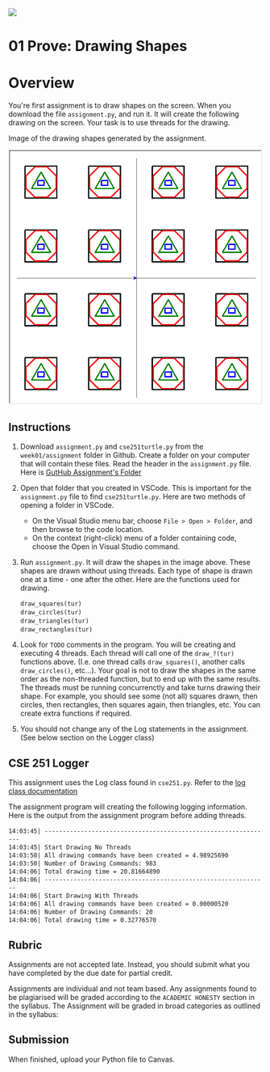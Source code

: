 ![](../../site/banner.png)

# 01 Prove: Drawing Shapes 

# Overview

You're first assignment is to draw shapes on the screen. When you download the file `assignment.py`, and run it.  It will create the following drawing on the screen.  Your task is to use threads for the drawing.

Image of the drawing shapes generated by the assignment.

![](image1.png)


## Instructions

1. Download `assignment.py` and `cse251turtle.py` from the `week01/assignment` folder in Github.  Create a folder on your computer that will contain these files. Read the header in the `assignment.py` file. Here is [GutHub Assignment's Folder](assignment)
2. Open that folder that you created in VSCode.  This is important for the `assignment.py` file to find `cse251turtle.py`.  Here are two methods of opening a folder in VSCode.
	- On the Visual Studio menu bar, choose `File > Open > Folder`, and then browse to the code location.
	- On the context (right-click) menu of a folder containing code, choose the Open in Visual Studio command.

3. Run `assignment.py`.  It will draw the shapes in the image above.  These shapes are drawn without using threads.  Each type of shape is drawn one at a time - one after the other.  Here are the functions used for drawing.

	```python
	draw_squares(tur)
	draw_circles(tur)
	draw_triangles(tur)
	draw_rectangles(tur)
	```

4. Look for `TODO` comments in the program.  You will be creating and executing 4 threads.  Each thread will call one of the `draw_?(tur)` functions above.  (I.e. one thread calls `draw_squares()`, another calls `draw_circles()`, etc...).  Your goal is not to draw the shapes in the same order as the non-threaded function, but to end up with the same results.  The threads must be running concurrenctly and take turns drawing their shape.  For example, you should see some (not all) squares drawn, then circles, then rectangles, then squares again, then triangles, etc.  You can create extra functions if required.
5. You should not change any of the Log statements in the assignment. (See below section on the Logger class)

## CSE 251 Logger

This assignment uses the Log class found in `cse251.py`. Refer to the [log class documentation](../overview/cse251_code.md)

The assignment program will creating the following logging information.  Here is the output from the assignment program before adding threads.

```text
14:03:45| ---------------------------------------------------------------
14:03:45| Start Drawing No Threads
14:03:50| All drawing commands have been created = 4.98925690
14:03:50| Number of Drawing Commands: 983
14:04:06| Total drawing time = 20.81664890
14:04:06| --------------------------------------------------------------
14:04:06| Start Drawing With Threads
14:04:06| All drawing commands have been created = 0.00000520
14:04:06| Number of Drawing Commands: 20
14:04:06| Total drawing time = 0.32776570
```

## Rubric

Assignments are not accepted late. Instead, you should submit what you have completed by the due date for partial credit.

Assignments are individual and not team based.  Any assignments found to be  plagiarised will be graded according to the `ACADEMIC HONESTY` section in the syllabus. The Assignment will be graded in broad categories as outlined in the syllabus:

## Submission

When finished, upload your Python file to Canvas.